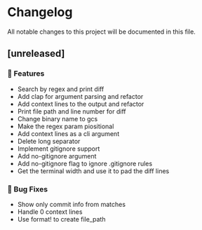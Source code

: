 # Changelog

All notable changes to this project will be documented in this file.

## [unreleased]

### 🚀 Features

- Search by regex and print diff
- Add clap for argument parsing and refactor
- Add context lines to the output and refactor
- Print file path and line number for diff
- Change binary name to gcs
- Make the regex param piositional
- Add context lines as a cli argument
- Delete long separator
- Implement gitignore support
- Add no-gitignore argument
- Add no-gitignore flag to ignore .gitignore rules
- Get the terminal width and use it to pad the diff lines

### 🐛 Bug Fixes

- Show only commit info from matches
- Handle 0 context lines
- Use format! to create file_path

<!-- generated by git-cliff -->
